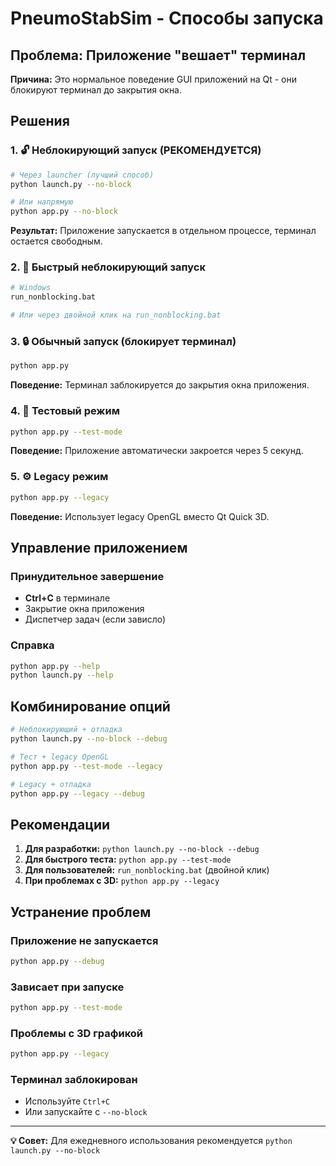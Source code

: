 # PneumoStabSim - Способы запуска

## Проблема: Приложение "вешает" терминал

**Причина:** Это нормальное поведение GUI приложений на Qt - они блокируют терминал до закрытия окна.

## Решения

### 1. 🔓 Неблокирующий запуск (РЕКОМЕНДУЕТСЯ)

```bash
# Через launcher (лучший способ)
python launch.py --no-block

# Или напрямую
python app.py --no-block
```

**Результат:** Приложение запускается в отдельном процессе, терминал остается свободным.

### 2. 🚀 Быстрый неблокирующий запуск

```bash
# Windows
run_nonblocking.bat

# Или через двойной клик на run_nonblocking.bat
```

### 3. 🔒 Обычный запуск (блокирует терминал)

```bash
python app.py
```

**Поведение:** Терминал заблокируется до закрытия окна приложения.

### 4. 🧪 Тестовый режим

```bash
python app.py --test-mode
```

**Поведение:** Приложение автоматически закроется через 5 секунд.

### 5. ⚙️ Legacy режим

```bash
python app.py --legacy
```

**Поведение:** Использует legacy OpenGL вместо Qt Quick 3D.

## Управление приложением

### Принудительное завершение
- **Ctrl+C** в терминале
- Закрытие окна приложения
- Диспетчер задач (если зависло)

### Справка
```bash
python app.py --help
python launch.py --help
```

## Комбинирование опций

```bash
# Неблокирующий + отладка
python launch.py --no-block --debug

# Тест + legacy OpenGL
python app.py --test-mode --legacy

# Legacy + отладка
python app.py --legacy --debug
```

## Рекомендации

1. **Для разработки:** `python launch.py --no-block --debug`
2. **Для быстрого теста:** `python app.py --test-mode`
3. **Для пользователей:** `run_nonblocking.bat` (двойной клик)
4. **При проблемах с 3D:** `python app.py --legacy`

## Устранение проблем

### Приложение не запускается
```bash
python app.py --debug
```

### Зависает при запуске
```bash
python app.py --test-mode
```

### Проблемы с 3D графикой
```bash
python app.py --legacy
```

### Терминал заблокирован
- Используйте `Ctrl+C`
- Или запускайте с `--no-block`

---

**💡 Совет:** Для ежедневного использования рекомендуется `python launch.py --no-block`
